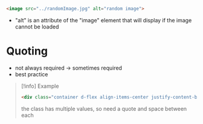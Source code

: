 ```HTML 
<image src="../randomImage.jpg" alt="random image">
```
- "alt" is an attribute of the "image" element that will display if the image cannot be loaded
# Quoting
- not always required $\rightarrow$ sometimes required
- best practice

> [!info] Example
> ```html
> <div class="container d-flex align-items-center justify-content-between"></div>
> ```
> the class has multiple values, so need a quote and space between each

